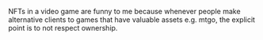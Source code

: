 NFTs in a video game are funny to me because whenever people make alternative clients to games that have valuable assets e.g. mtgo, the explicit point is to not respect ownership.

